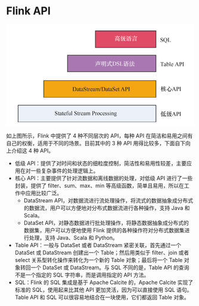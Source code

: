 # Flink API

![image-20201118190155518](images/image-20201118190155518.png)

如上图所示，Flink 中提供了 4 种不同层次的 API，每种 API 在简洁和易用之间有自己的权衡，适用于不同的场景。目前其中的 3 种 API 用得比较多，下面自下向上介绍这 4 种 API。

- 低级 API：提供了对时间和状态的细粒度控制，简洁性和易用性较差，主要应用在对一些复杂事件的处理逻辑上。
- 核心 API：主要提供了针对流数据和离线数据的处理，对低级 API 进行了一些封装，提供了 filter、sum、max、min 等高级函数，简单且易用，所以在工作中应用比较广泛。
  - DataStream API，对数据流进行流处理操作，将流式的数据抽象成分布式的数据流，用户可以方便地对分布式数据流进行各种操作，支持 Java 和 Scala。
  - DataSet API，对静态数据进行批处理操作，将静态数据抽象成分布式的数据集，用户可以方便地使用 Flink 提供的各种操作符对分布式数据集进行处理，支持 Java、Scala 和 Python。
- Table API：一般与 DataSet 或者 DataStream 紧密关联，首先通过一个 DataSet 或 DataStream 创建出一个 Table；然后用类似于 filter、join 或者 select 关系型转化操作来转化为一个新的 Table 对象；最后将一个 Table 对象转回一个 DataSet 或 DataStream。与 SQL 不同的是，Table API 的查询不是一个指定的 SQL 字符串，而是调用指定的 API 方法。
- SQL：Flink 的 SQL 集成是基于 Apache Calcite 的，Apache Calcite 实现了标准的 SQL，使用起来比其他 API 更加灵活，因为可以直接使用 SQL 语句。Table API 和 SQL 可以很容易地结合在一块使用，它们都返回 Table 对象。

